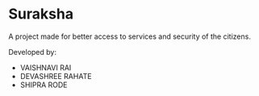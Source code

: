 # Suraksha
A project made for better access to services and security of the citizens.

Developed by:<ul> <li>VAISHNAVI RAI </li>
              <li> DEVASHREE RAHATE</li>
               <li>SHIPRA RODE</li><ul>
